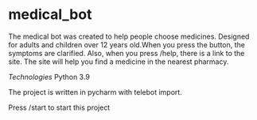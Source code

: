 # medical_bot

The medical bot was created to help people choose medicines. Designed for adults and children over 12 years old.When you press the button, the symptoms are clarified.
Also, when you press /help, there is a link to the site. The site will help you find a medicine in the nearest pharmacy.

*Technologies*
Python 3.9

The project is written in pycharm with telebot import.


Press /start   to start this project
